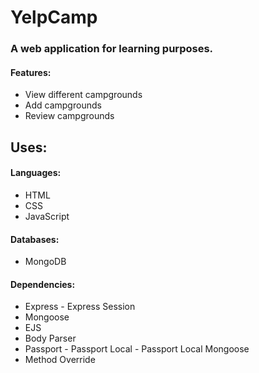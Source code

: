 # YelpCamp
### A web application for learning purposes.

#### Features:
- View different campgrounds
- Add campgrounds
- Review campgrounds

## Uses:
#### Languages:
- HTML
- CSS
- JavaScript

#### Databases:
- MongoDB

#### Dependencies:

- Express
		- Express Session
- Mongoose
- EJS
- Body Parser
- Passport
		- Passport Local
		- Passport Local Mongoose
- Method Override
